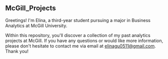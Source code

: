 ## McGill_Projects

Greetings! I'm Elina, a third-year student pursuing a major in Business Analytics at McGill University.

Within this repository, you'll discover a collection of my past analytics projects at McGill. If you have any questions or would like more information, please don't hesitate to contact me via email at elinagu0511@gmail.com. Thank you!
